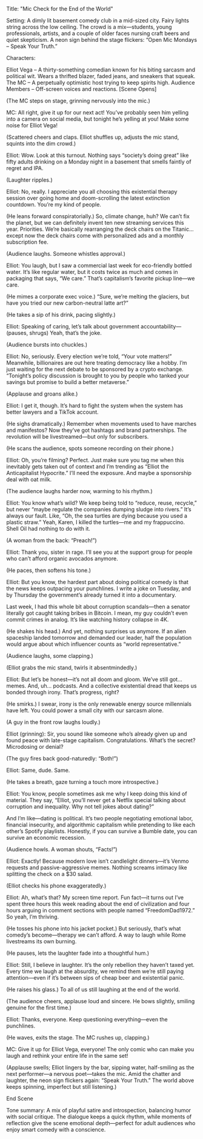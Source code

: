
Title: "Mic Check for the End of the World"

Setting: A dimly lit basement comedy club in a mid-sized city. Fairy lights string across the low ceiling. The crowd is a mix—students, young professionals, artists, and a couple of older faces nursing craft beers and quiet skepticism. A neon sign behind the stage flickers: “Open Mic Mondays – Speak Your Truth.”

Characters:

Elliot Vega – A thirty-something comedian known for his biting sarcasm and political wit. Wears a thrifted blazer, faded jeans, and sneakers that squeak.
The MC – A perpetually optimistic host trying to keep spirits high.
Audience Members – Off-screen voices and reactions.
[Scene Opens]

(The MC steps on stage, grinning nervously into the mic.)

MC: All right, give it up for our next act! You’ve probably seen him yelling into a camera on social media, but tonight he’s yelling at you! Make some noise for Elliot Vega!

(Scattered cheers and claps. Elliot shuffles up, adjusts the mic stand, squints into the dim crowd.)

Elliot: Wow. Look at this turnout. Nothing says “society’s doing great” like fifty adults drinking on a Monday night in a basement that smells faintly of regret and IPA.

(Laughter ripples.)

Elliot: No, really. I appreciate you all choosing this existential therapy session over going home and doom-scrolling the latest extinction countdown. You’re my kind of people.

(He leans forward conspiratorially.)
So, climate change, huh? We can’t fix the planet, but we can definitely invent ten new streaming services this year. Priorities. We’re basically rearranging the deck chairs on the Titanic... except now the deck chairs come with personalized ads and a monthly subscription fee.

(Audience laughs. Someone whistles approval.)

Elliot: You laugh, but I saw a commercial last week for eco-friendly bottled water. It’s like regular water, but it costs twice as much and comes in packaging that says, “We care.” That’s capitalism’s favorite pickup line—we care.

(He mimes a corporate exec voice.)
“Sure, we’re melting the glaciers, but have you tried our new carbon-neutral latte art?”

(He takes a sip of his drink, pacing slightly.)

Elliot: Speaking of caring, let’s talk about government accountability—
(pauses, shrugs)
Yeah, that’s the joke.

(Audience bursts into chuckles.)

Elliot: No, seriously. Every election we’re told, “Your vote matters!” Meanwhile, billionaires are out here treating democracy like a hobby. I’m just waiting for the next debate to be sponsored by a crypto exchange. “Tonight’s policy discussion is brought to you by people who tanked your savings but promise to build a better metaverse.”

(Applause and groans alike.)

Elliot: I get it, though. It’s hard to fight the system when the system has better lawyers and a TikTok account.

(He sighs dramatically.)
Remember when movements used to have marches and manifestos? Now they’ve got hashtags and brand partnerships. The revolution will be livestreamed—but only for subscribers.

(He scans the audience, spots someone recording on their phone.)

Elliot: Oh, you’re filming? Perfect. Just make sure you tag me when this inevitably gets taken out of context and I’m trending as “Elliot the Anticapitalist Hypocrite.” I’ll need the exposure. And maybe a sponsorship deal with oat milk.

(The audience laughs harder now, warming to his rhythm.)

Elliot: You know what’s wild? We keep being told to “reduce, reuse, recycle,” but never “maybe regulate the companies dumping sludge into rivers.” It’s always our fault.
Like, “Oh, the sea turtles are dying because you used a plastic straw.”
Yeah, Karen, I killed the turtles—me and my frappuccino. Shell Oil had nothing to do with it.

(A woman from the back: “Preach!”)

Elliot: Thank you, sister in rage. I’ll see you at the support group for people who can’t afford organic avocados anymore.

(He paces, then softens his tone.)

Elliot: But you know, the hardest part about doing political comedy is that the news keeps outpacing your punchlines. I write a joke on Tuesday, and by Thursday the government’s already turned it into a documentary.

Last week, I had this whole bit about corruption scandals—then a senator literally got caught taking bribes in Bitcoin. I mean, my guy couldn’t even commit crimes in analog. It’s like watching history collapse in 4K.

(He shakes his head.)
And yet, nothing surprises us anymore. If an alien spaceship landed tomorrow and demanded our leader, half the population would argue about which influencer counts as “world representative.”

(Audience laughs, some clapping.)

(Elliot grabs the mic stand, twirls it absentmindedly.)

Elliot: But let’s be honest—it’s not all doom and gloom. We’ve still got… memes. And, uh… podcasts. And a collective existential dread that keeps us bonded through irony. That’s progress, right?

(He smirks.)
I swear, irony is the only renewable energy source millennials have left. You could power a small city with our sarcasm alone.

(A guy in the front row laughs loudly.)

Elliot (grinning): Sir, you sound like someone who’s already given up and found peace with late-stage capitalism. Congratulations. What’s the secret? Microdosing or denial?

(The guy fires back good-naturedly: “Both!”)

Elliot: Same, dude. Same.

(He takes a breath, gaze turning a touch more introspective.)

Elliot: You know, people sometimes ask me why I keep doing this kind of material. They say, “Elliot, you’ll never get a Netflix special talking about corruption and inequality. Why not tell jokes about dating?”

And I’m like—dating is political. It’s two people negotiating emotional labor, financial insecurity, and algorithmic capitalism while pretending to like each other’s Spotify playlists. Honestly, if you can survive a Bumble date, you can survive an economic recession.

(Audience howls. A woman shouts, “Facts!”)

Elliot: Exactly! Because modern love isn’t candlelight dinners—it’s Venmo requests and passive-aggressive memes. Nothing screams intimacy like splitting the check on a $30 salad.

(Elliot checks his phone exaggeratedly.)

Elliot: Ah, what’s that? My screen time report. Fun fact—it turns out I’ve spent three hours this week reading about the end of civilization and four hours arguing in comment sections with people named “FreedomDad1972.” So yeah, I’m thriving.

(He tosses his phone into his jacket pocket.)
But seriously, that’s what comedy’s become—therapy we can’t afford. A way to laugh while Rome livestreams its own burning.

(He pauses, lets the laughter fade into a thoughtful hum.)

Elliot: Still, I believe in laughter. It’s the only rebellion they haven’t taxed yet. Every time we laugh at the absurdity, we remind them we’re still paying attention—even if it’s between sips of cheap beer and existential panic.

(He raises his glass.)
To all of us still laughing at the end of the world.

(The audience cheers, applause loud and sincere. He bows slightly, smiling genuine for the first time.)

Elliot: Thanks, everyone. Keep questioning everything—even the punchlines.

(He waves, exits the stage. The MC rushes up, clapping.)

MC: Give it up for Elliot Vega, everyone! The only comic who can make you laugh and rethink your entire life in the same set!

(Applause swells; Elliot lingers by the bar, sipping water, half-smiling as the next performer—a nervous poet—takes the mic. Amid the chatter and laughter, the neon sign flickers again: “Speak Your Truth.” The world above keeps spinning, imperfect but still listening.)

End Scene

Tone summary:
A mix of playful satire and introspection, balancing humor with social critique. The dialogue keeps a quick rhythm, while moments of reflection give the scene emotional depth—perfect for adult audiences who enjoy smart comedy with a conscience.